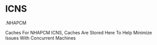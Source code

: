 # ICNS
.NHAPCM

Caches For NHAPCM ICNS,
Caches Are Stored Here To Help Minimize Issues With Concurrent Machines
